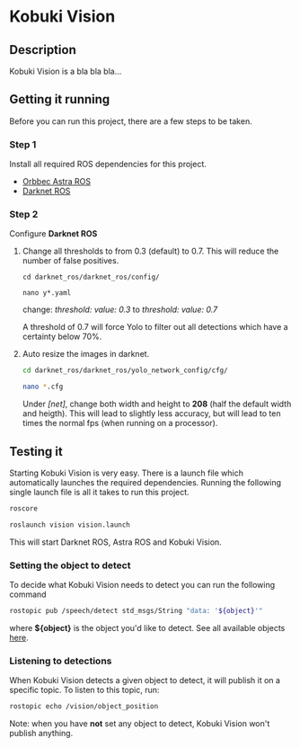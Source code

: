 # Kobuki Vision

## Description
Kobuki Vision is a bla bla bla...

## Getting it running
Before you can run this project, there are a few steps to be taken. 

### Step 1
Install all required ROS dependencies for this project. 
 - [Orbbec Astra ROS](http://wiki.ros.org/astra_camera)
 - [Darknet ROS](https://github.com/leggedrobotics/darknet_ros)
 
 ### Step 2
 Configure **Darknet ROS**
 
 1. Change all thresholds to from 0.3 (default) to 0.7. This will reduce the number of false positives.
 
    ```
    cd darknet_ros/darknet_ros/config/
    ```
    ``` 
    nano y*.yaml
    ```
    change: *threshold: value: 0.3* to *threshold: value: 0.7*
    
    A threshold of 0.7 will force Yolo to filter out all detections which have a certainty below 70%.
    
 2. Auto resize the images in darknet.
    ```Bash
    cd darknet_ros/darknet_ros/yolo_network_config/cfg/
    ```
    ```Bash
    nano *.cfg
    ```
    Under *[net]*, change both width and height to **208** (half the default width and heigth). This will 
    lead to slightly less accuracy, but will lead to ten times the normal fps (when running on a processor).

## Testing it
Starting Kobuki Vision is very easy. There is a launch file which automatically launches
the required dependencies. Running the following single launch file is all it takes to run this project.
```Bash
roscore
```
```Bash
roslaunch vision vision.launch
```
This will start Darknet ROS, Astra ROS and Kobuki Vision. 

### Setting the object to detect
To decide what Kobuki Vision needs to detect you can run the following command
```Bash
rostopic pub /speech/detect std_msgs/String "data: '${object}'" 
```
where **${object}** is the object you'd like to detect. See all available objects [here](https://github.com/leggedrobotics/darknet_ros/blob/master/darknet_ros/config/yolov2.yaml).

### Listening to detections
When Kobuki Vision detects a given object to detect, it will publish it on a specific topic.
To listen to this topic, run:
```Bash
rostopic echo /vision/object_position
```
Note: when you have **not** set any object to detect, Kobuki Vision won't publish anything. 

